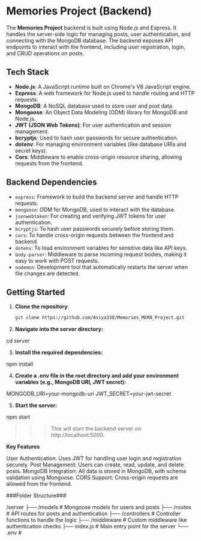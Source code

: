 # Memories Project (Backend)

The **Memories Project** backend is built using Node.js and Express. It handles the server-side logic for managing posts, user authentication, and connecting with the MongoDB database. The backend exposes API endpoints to interact with the frontend, including user registration, login, and CRUD operations on posts.

## Tech Stack

- **Node.js**: A JavaScript runtime built on Chrome's V8 JavaScript engine.
- **Express**: A web framework for Node.js used to handle routing and HTTP requests.
- **MongoDB**: A NoSQL database used to store user and post data.
- **Mongoose**: An Object Data Modeling (ODM) library for MongoDB and Node.js.
- **JWT (JSON Web Tokens)**: For user authentication and session management.
- **bcryptjs**: Used to hash user passwords for secure authentication.
- **dotenv**: For managing environment variables (like database URIs and secret keys).
- **Cors**: Middleware to enable cross-origin resource sharing, allowing requests from the frontend.

## Backend Dependencies

- `express`: Framework to build the backend server and handle HTTP requests.
- `mongoose`: ODM for MongoDB, used to interact with the database.
- `jsonwebtoken`: For creating and verifying JWT tokens for user authentication.
- `bcryptjs`: To hash user passwords securely before storing them.
- `cors`: To handle cross-origin requests between the frontend and backend.
- `dotenv`: To load environment variables for sensitive data like API keys.
- `body-parser`: Middleware to parse incoming request bodies, making it easy to work with POST requests.
- `nodemon`: Development tool that automatically restarts the server when file changes are detected.

## Getting Started

1. **Clone the repository**:

   ```bash
   git clone https://github.com/Asiya338/Memories_MERN_Project.git

   ```

2. **Navigate into the server directory:**

cd server

3. **Install the required dependencies:**

npm install

4. **Create a .env file in the root directory and add your environment variables (e.g., MongoDB URI, JWT secret):**

MONGODB_URI=your-mongodb-uri
JWT_SECRET=your-jwt-secret

5. **Start the server:**

npm start

> > > This will start the backend server on http://localhost:5000.

**Key Features**

User Authentication: Uses JWT for handling user login and registration securely.
Post Management: Users can create, read, update, and delete posts.
MongoDB Integration: All data is stored in MongoDB, with schema validation using Mongoose.
CORS Support: Cross-origin requests are allowed from the frontend.

###Folder Structure###

/server
├── /models # Mongoose models for users and posts
├── /routes # API routes for posts and authentication
├── /controllers # Controller functions to handle the logic
├── /middleware # Custom middleware like authentication checks
├── index.js # Main entry point for the server
└── .env #
